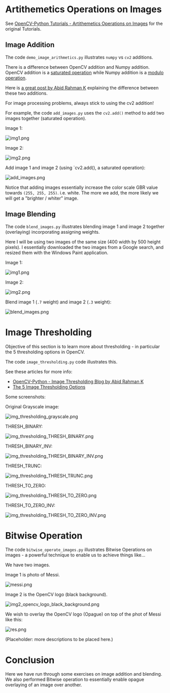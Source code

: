# Artithemetics Operations on Images

See [OpenCV-Python Tutorials - Artithemetics Operations on Images](https://opencv-python-tutroals.readthedocs.org/en/latest/py_tutorials/py_core/py_image_arithmetics/py_image_arithmetics.html#image-arithmetics) for the original Tutorials.

## Image Addition

The code `demo_image_arithmetics.py` illustrates `numpy` vs `cv2` additions. 

There is a difference between OpenCV addition and Numpy addition. OpenCV addition is a [saturated operation](http://en.wikipedia.org/wiki/Saturation_arithmetic) while Numpy addition is a [modulo operation](http://en.wikipedia.org/wiki/Modulo_operation).

Here is [a great post by Abid Rahman K](http://opencvpython.blogspot.co.uk/2012/06/difference-between-matrix-arithmetic-in.html) explaining the difference between these two additions.

For image processing problems, always stick to using the cv2 addition!

For example, the code `add_images.py` uses the `cv2.add()` method to add two images together (saturated operation).

Image 1:

![img1.png](./screenshots/img1.png) 

Image 2:

![img2.png](./screenshots/img2.png) 

Add image 1 and image 2 (using `cv2.add(), a saturated operation):

![add_images.png](./screenshots/add_images.png)

Notice that adding images essentially increase the color scale GBR value towards `(255, 255, 255)`. i.e. white. The more we add, the more likely we will get a "brighter / whiter" image. 

## Image Blending

The code `blend_images.py` illustrates blending image 1 and image 2 together (overlaying) incorporating assigning weights.

Here I will be using two images of the same size (400 width by 500 height pixels). I essentially downloaded the two images from a Google search, and resized them with the Windows Paint application.

Image 1:

![img1.png](./screenshots/img1.png) 

Image 2:

![img2.png](./screenshots/img2.png) 

Blend image 1 (`.7` weight) and image 2 (`.3` weight):

![blend_images.png](./screenshots/blend_images.png)

# Image Thresholding

Objective of this section is to learn more about thresholding - in particular the 5 thresholding options in OpenCV.

The code `image_thresholding.py` code illustrates this.

See these articles for more info:

- [OpenCV-Python - Image Thresholding Blog by Abid Rahman K](http://opencvpython.blogspot.co.uk/2013/05/thresholding.html)
- [The 5 Image Thresholding Options](http://docs.opencv.org/doc/tutorials/imgproc/threshold/threshold.html)

Some screenshots:

Original Grayscale image:

![img_thresholding_grayscale.png](./screenshots/img_thresholding_grayscale.png)

THRESH_BINARY:

![img_thresholding_THRESH_BINARY.png](./screenshots/img_thresholding_THRESH_BINARY.png)

THRESH_BINARY_INV:

![img_thresholding_THRESH_BINARY_INV.png](./screenshots/img_thresholding_THRESH_BINARY_INV.png)

THRESH_TRUNC:

![img_thresholding_THRESH_TRUNC.png](./screenshots/img_thresholding_THRESH_TRUNC.png)

THRESH_TO_ZERO:

![img_thresholding_THRESH_TO_ZERO.png](./screenshots/img_thresholding_THRESH_TO_ZERO.png)

THRESH_TO_ZERO_INV:

![img_thresholding_THRESH_TO_ZERO_INV.png](./screenshots/img_thresholding_THRESH_TO_ZERO_INV.png)

# Bitwise Operation

The code `bitwise_operate_images.py` illustrates Bitwise Operations on images - a powerful technique to enable us to achieve things like...

We have two images. 

Image 1 is photo of Messi.

![messi.png](./screenshots/messi.png)

Image 2 is the OpenCV logo (black background).

![img2_opencv_logo_black_background.png](./screenshots/img2_opencv_logo_black_background.png)

We wish to overlay the OpenCV logo (Opague) on top of the phot of Messi like this:

![res.png](./screenshots/res.png)

(Placeholder: more descriptions to be placed here.)

# Conclusion

Here we have run through some exercises on image addition and blending. We also performed Bitwise operation to essentially enable opague overlaying of an image over another.
